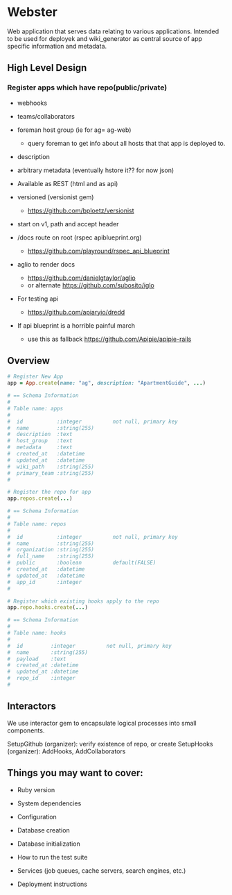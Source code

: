 # Webster

Web application that serves data relating to various applications.  Intended to be used for deployek and wiki_generator as central source of app specific information and metadata.

## High Level Design
### Register apps which have repo(public/private)
- webhooks

- teams/collaborators
- foreman host group  (ie for ag= ag-web)
  - query foreman to get info about all hosts that that app is deployed to.
- description
- arbitrary metadata (eventually hstore it?? for now json)

- Available as REST (html and as api)
- versioned (versionist gem)
  - https://github.com/bploetz/versionist
- start on v1, path and accept header
- /docs route on root (rspec apiblueprint.org)
  - https://github.com/playround/rspec_api_blueprint
- aglio to render docs
  - https://github.com/danielgtaylor/aglio
  - or alternate https://github.com/subosito/iglo
- For testing api
  - https://github.com/apiaryio/dredd
- If api blueprint is a horrible painful march
  - use this as fallback https://github.com/Apipie/apipie-rails

## Overview

```ruby
# Register New App
app = App.create(name: "ag", description: "ApartmentGuide", ...)

# == Schema Information
#
# Table name: apps
#
#  id           :integer          not null, primary key
#  name         :string(255)
#  description  :text
#  host_group   :text
#  metadata     :text
#  created_at   :datetime
#  updated_at   :datetime
#  wiki_path    :string(255)
#  primary_team :string(255)
#

# Register the repo for app
app.repos.create(...)

# == Schema Information
#
# Table name: repos
#
#  id           :integer          not null, primary key
#  name         :string(255)
#  organization :string(255)
#  full_name    :string(255)
#  public       :boolean          default(FALSE)
#  created_at   :datetime
#  updated_at   :datetime
#  app_id       :integer
#

# Register which existing hooks apply to the repo
app.repo.hooks.create(...)

# == Schema Information
#
# Table name: hooks
#
#  id         :integer          not null, primary key
#  name       :string(255)
#  payload    :text
#  created_at :datetime
#  updated_at :datetime
#  repo_id    :integer
#
```

## Interactors

We use interactor gem to encapsulate logical processes into small components.

SetupGithub (organizer): verify existence of repo, or create
SetupHooks (organizer): AddHooks, AddCollaborators

## Things you may want to cover:

* Ruby version

* System dependencies

* Configuration

* Database creation

* Database initialization

* How to run the test suite

* Services (job queues, cache servers, search engines, etc.)

* Deployment instructions
